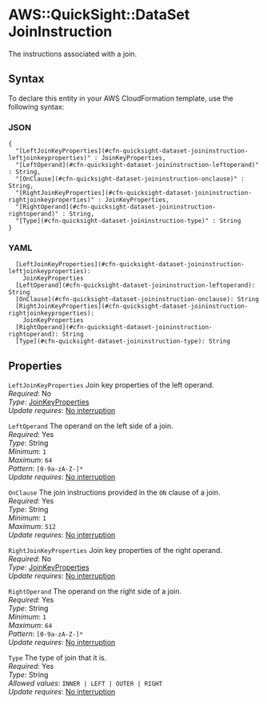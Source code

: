 # AWS::QuickSight::DataSet JoinInstruction<a name="aws-properties-quicksight-dataset-joininstruction"></a>

The instructions associated with a join\.

## Syntax<a name="aws-properties-quicksight-dataset-joininstruction-syntax"></a>

To declare this entity in your AWS CloudFormation template, use the following syntax:

### JSON<a name="aws-properties-quicksight-dataset-joininstruction-syntax.json"></a>

```
{
  "[LeftJoinKeyProperties](#cfn-quicksight-dataset-joininstruction-leftjoinkeyproperties)" : JoinKeyProperties,
  "[LeftOperand](#cfn-quicksight-dataset-joininstruction-leftoperand)" : String,
  "[OnClause](#cfn-quicksight-dataset-joininstruction-onclause)" : String,
  "[RightJoinKeyProperties](#cfn-quicksight-dataset-joininstruction-rightjoinkeyproperties)" : JoinKeyProperties,
  "[RightOperand](#cfn-quicksight-dataset-joininstruction-rightoperand)" : String,
  "[Type](#cfn-quicksight-dataset-joininstruction-type)" : String
}
```

### YAML<a name="aws-properties-quicksight-dataset-joininstruction-syntax.yaml"></a>

```
  [LeftJoinKeyProperties](#cfn-quicksight-dataset-joininstruction-leftjoinkeyproperties):
    JoinKeyProperties
  [LeftOperand](#cfn-quicksight-dataset-joininstruction-leftoperand): String
  [OnClause](#cfn-quicksight-dataset-joininstruction-onclause): String
  [RightJoinKeyProperties](#cfn-quicksight-dataset-joininstruction-rightjoinkeyproperties):
    JoinKeyProperties
  [RightOperand](#cfn-quicksight-dataset-joininstruction-rightoperand): String
  [Type](#cfn-quicksight-dataset-joininstruction-type): String
```

## Properties<a name="aws-properties-quicksight-dataset-joininstruction-properties"></a>

`LeftJoinKeyProperties` <a name="cfn-quicksight-dataset-joininstruction-leftjoinkeyproperties"></a>
Join key properties of the left operand\.  
_Required_: No  
_Type_: [JoinKeyProperties](aws-properties-quicksight-dataset-joinkeyproperties.md)  
_Update requires_: [No interruption](https://docs.aws.amazon.com/AWSCloudFormation/latest/UserGuide/using-cfn-updating-stacks-update-behaviors.html#update-no-interrupt)

`LeftOperand` <a name="cfn-quicksight-dataset-joininstruction-leftoperand"></a>
The operand on the left side of a join\.  
_Required_: Yes  
_Type_: String  
_Minimum_: `1`  
_Maximum_: `64`  
_Pattern_: `[0-9a-zA-Z-]*`  
_Update requires_: [No interruption](https://docs.aws.amazon.com/AWSCloudFormation/latest/UserGuide/using-cfn-updating-stacks-update-behaviors.html#update-no-interrupt)

`OnClause` <a name="cfn-quicksight-dataset-joininstruction-onclause"></a>
The join instructions provided in the `ON` clause of a join\.  
_Required_: Yes  
_Type_: String  
_Minimum_: `1`  
_Maximum_: `512`  
_Update requires_: [No interruption](https://docs.aws.amazon.com/AWSCloudFormation/latest/UserGuide/using-cfn-updating-stacks-update-behaviors.html#update-no-interrupt)

`RightJoinKeyProperties` <a name="cfn-quicksight-dataset-joininstruction-rightjoinkeyproperties"></a>
Join key properties of the right operand\.  
_Required_: No  
_Type_: [JoinKeyProperties](aws-properties-quicksight-dataset-joinkeyproperties.md)  
_Update requires_: [No interruption](https://docs.aws.amazon.com/AWSCloudFormation/latest/UserGuide/using-cfn-updating-stacks-update-behaviors.html#update-no-interrupt)

`RightOperand` <a name="cfn-quicksight-dataset-joininstruction-rightoperand"></a>
The operand on the right side of a join\.  
_Required_: Yes  
_Type_: String  
_Minimum_: `1`  
_Maximum_: `64`  
_Pattern_: `[0-9a-zA-Z-]*`  
_Update requires_: [No interruption](https://docs.aws.amazon.com/AWSCloudFormation/latest/UserGuide/using-cfn-updating-stacks-update-behaviors.html#update-no-interrupt)

`Type` <a name="cfn-quicksight-dataset-joininstruction-type"></a>
The type of join that it is\.  
_Required_: Yes  
_Type_: String  
_Allowed values_: `INNER | LEFT | OUTER | RIGHT`  
_Update requires_: [No interruption](https://docs.aws.amazon.com/AWSCloudFormation/latest/UserGuide/using-cfn-updating-stacks-update-behaviors.html#update-no-interrupt)
